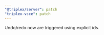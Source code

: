 ```yaml
---
"@triplex/server": patch
"triplex-vsce": patch
---
```


Undo/redo now are triggered using explicit ids.
